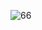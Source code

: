 ![66](https://github.com/skygitIG/Reels-since-july-2023/assets/117715724/f0353bd9-d376-4697-b4fc-0d84d447569d)
